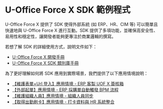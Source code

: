 # U-Office Force X SDK 範例程式

U-Office Force X 提供了 SDK 使得外部系統 (如 ERP、HR、CIM 等) 可以簡單且快速地與 U-Office Force X 進行互動。SDK 提供了多項功能，並確保高安全性、易用性和穩定性，讓開發者能夠更專注於商業邏輯的撰寫。

若想了解 SDK 的詳細使用方式，說明文件如下：
* [U-Office Force X 開發手冊](https://docs.uof.tw/techdoc/index.html#sdk_1)
* [U-Office Force X SDK 類別庫手冊](https://docs.uof.tw/sdkdevdoc/api/Ede.Uofx.PubApi.Sdk.NetStd.html)

為了更好理解如何將 SDK 應用到實際場景，我們提供了以下應用情境說明：
* [【維護表單+Url 登入】應用情境 - ERP 客製 UOF X 簽核箱](https://docs.uof.tw/techdoc/use-case/approval-box/)
* [【外部起單】應用情境 - ERP 採購單自動觸發 BPM 流程](https://docs.uof.tw/techdoc/use-case/purchase-order/)
* [【維護組織人員】應用情境 - 組織人員同步](https://docs.uof.tw/techdoc/use-case/org-sync/)
* [【取得出勤刷卡】應用情境 - 打卡資料與 HR 系統整合](https://docs.uof.tw/techdoc/sdk/punch/first-sample/)
